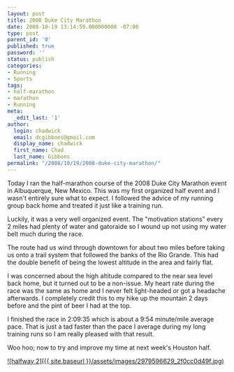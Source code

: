 ```yaml
---
layout: post
title: 2008 Duke City Marathon
date: 2008-10-19 13:14:59.000000000 -07:00
type: post
parent_id: '0'
published: true
password: ''
status: publish
categories:
- Running
- Sports
tags:
- half-marathon
- marathon
- Running
meta:
  _edit_last: '1'
author:
  login: chadwick
  email: dcgibbons@gmail.com
  display_name: chadwick
  first_name: Chad
  last_name: Gibbons
permalink: "/2008/10/19/2008-duke-city-marathon/"
---
```

Today I ran the half-marathon course of the 2008 Duke City Marathon event in Albuquerque, New Mexico. This was my first organized half event and I wasn't entirely sure what to expect. I followed the advice of my running group back home and treated it just like a training run.

Luckily, it was a very well organized event. The "motivation stations" every 2 miles had plenty of water and gatoraide so I wound up not using my water belt much during the race.

The route had us wind through downtown for about two miles before taking us onto a trail system that followed the banks of the Rio Grande. This had the double benefit of being the lowest altitude in the area and fairly flat.

I was concerned about the high altitude compared to the near sea level back home, but it turned out to be a non-issue. My heart rate during the race was the same as home and I never felt light-headed or got a headache afterwards. I completely credit this to my hike up the mountain 2 days before and the pint of beer I had at the top.

I finished the race in 2:09:35 which is about a 9:54 minute/mile average pace. That is just a tad faster than the pace I average during my long training runs so I am really pleased with that result.

Woo hoo; now to try and improve my time at next week's Houston half.

[![halfway 2]({{ site.baseurl }}/assets/images/2979596629_2f0cc0d49f.jpg)](http://www.flickr.com/photos/26521676@N00/2979596629/ "halfway 2 by dcgibbons, on Flickr")

